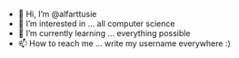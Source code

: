 - 👋 Hi, I’m @alfarttusie
- 👀 I’m interested in ... all computer science
- 🌱 I’m currently learning ... everything possible
- 📫 How to reach me ... write my username everywhere :)
